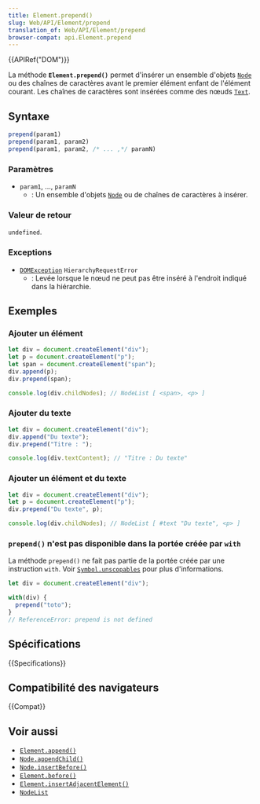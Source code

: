 ```yaml
---
title: Element.prepend()
slug: Web/API/Element/prepend
translation_of: Web/API/Element/prepend
browser-compat: api.Element.prepend
---
```

{{APIRef("DOM")}}

La méthode **`Element.prepend()`** permet d'insérer un ensemble d'objets [`Node`](/fr/docs/Web/API/Node) ou des chaînes de caractères avant le premier élément enfant de l'élément courant. Les chaînes de caractères sont insérées comme des nœuds [`Text`](/fr/docs/Web/API/Text).

## Syntaxe

```js
prepend(param1)
prepend(param1, param2)
prepend(param1, param2, /* ... ,*/ paramN)
```

### Paramètres

- `param1`, …, `paramN`
  - : Un ensemble d'objets [`Node`](/fr/docs/Web/API/Node) ou de chaînes de caractères à insérer.

### Valeur de retour

`undefined`.

### Exceptions

- [`DOMException`](/fr/docs/Web/API/DOMException) `HierarchyRequestError`
  - : Levée lorsque le nœud ne peut pas être inséré à l'endroit indiqué dans la hiérarchie.

## Exemples

### Ajouter un élément

```js
let div = document.createElement("div");
let p = document.createElement("p");
let span = document.createElement("span");
div.append(p);
div.prepend(span);

console.log(div.childNodes); // NodeList [ <span>, <p> ]
```

### Ajouter du texte

```js
let div = document.createElement("div");
div.append("Du texte");
div.prepend("Titre : ");

console.log(div.textContent); // "Titre : Du texte"
```

### Ajouter un élément et du texte

```js
let div = document.createElement("div");
let p = document.createElement("p");
div.prepend("Du texte", p);

console.log(div.childNodes); // NodeList [ #text "Du texte", <p> ]
```

### `prepend()` n'est pas disponible dans la portée créée par `with`

La méthode `prepend()` ne fait pas partie de la portée créée par une instruction `with`. Voir [`Symbol.unscopables`](/fr/docs/Web/JavaScript/Reference/Global_Objects/Symbol/unscopables) pour plus d'informations.

```js
let div = document.createElement("div");

with(div) {
  prepend("toto");
}
// ReferenceError: prepend is not defined
```

## Spécifications

{{Specifications}}

## Compatibilité des navigateurs

{{Compat}}

## Voir aussi

- [`Element.append()`](/fr/docs/Web/API/Element/append)
- [`Node.appendChild()`](/fr/docs/Web/API/Node/appendChild)
- [`Node.insertBefore()`](/fr/docs/Web/API/Node/insertBefore)
- [`Element.before()`](/fr/docs/Web/API/Element/before)
- [`Element.insertAdjacentElement()`](/fr/docs/Web/API/Element/insertAdjacentElement)
- [`NodeList`](/fr/docs/Web/API/NodeList)
